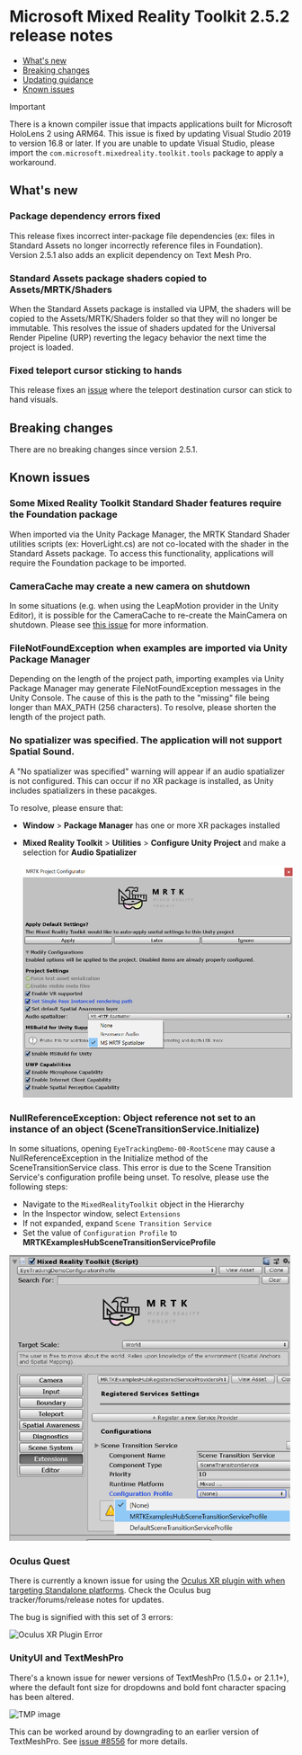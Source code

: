 # Microsoft Mixed Reality Toolkit 2.5.2 release notes

- [What's new](#whats-new)
- [Breaking changes](#breaking-changes)
- [Updating guidance](Updating.md#upgrading-to-a-new-version-of-mrtk)
- [Known issues](#known-issues)

> [!IMPORTANT]
> There is a known compiler issue that impacts applications built for Microsoft HoloLens 2 using
> ARM64. This issue is fixed by updating Visual Studio 2019 to version 16.8 or later. If you are unable to update Visual Studio,
> please import the `com.microsoft.mixedreality.toolkit.tools` package to apply a workaround.

## What's new

### Package dependency errors fixed

This release fixes incorrect inter-package file dependencies (ex: files in Standard Assets no longer incorrectly reference files in Foundation). Version 2.5.1 also adds an explicit dependency on Text Mesh Pro.

### Standard Assets package shaders copied to Assets/MRTK/Shaders

When the Standard Assets package is installed via UPM, the shaders will be copied to the Assets/MRTK/Shaders folder so that they will no longer be immutable. This resolves the issue of shaders updated for the Universal Render Pipeline (URP) reverting the legacy behavior the next time the project is loaded.

### Fixed teleport cursor sticking to hands

This release fixes an [issue](https://github.com/microsoft/MixedRealityToolkit-Unity/issues/8755) where the teleport destination cursor can stick to hand visuals.

## Breaking changes

There are no breaking changes since version 2.5.1.

## Known issues

### Some Mixed Reality Toolkit Standard Shader features require the Foundation package

When imported via the Unity Package Manager, the MRTK Standard Shader utilities scripts (ex: HoverLight.cs) are not co-located with the shader in the Standard Assets package. To access this functionality, applications will require the Foundation package to be imported.

### CameraCache may create a new camera on shutdown

In some situations (e.g. when using the LeapMotion provider in the Unity Editor), it is possible for the CameraCache to re-create the MainCamera on shutdown. Please see [this issue](https://github.com/microsoft/MixedRealityToolkit-Unity/issues/8459) for more information.

### FileNotFoundException when examples are imported via Unity Package Manager

Depending on the length of the project path, importing examples via Unity Package Manager may generate FileNotFoundException messages in the Unity Console. The
cause of this is the path to the "missing" file being longer than MAX_PATH (256 characters). To resolve, please shorten the length of the project path.

### No spatializer was specified. The application will not support Spatial Sound.

A "No spatializer was specified" warning will appear if an audio spatializer is not configured. This can occur if no XR package is installed, as Unity includes spatializers in these pacakges.

To resolve, please ensure that:

- **Window** > **Package Manager** has one or more XR packages installed
- **Mixed Reality Toolkit** > **Utilities** > **Configure Unity Project** and make a selection for **Audio Spatializer**

  ![Select Audio Apatializer](Images/ReleaseNotes/SpatializerSelection.png)

### NullReferenceException: Object reference not set to an instance of an object (SceneTransitionService.Initialize)

In some situations, opening `EyeTrackingDemo-00-RootScene` may cause a NullReferenceException in the Initialize method of the SceneTransitionService class.
This error is due to the Scene Transition Service's configuration profile being unset. To resolve, please use the following steps:

- Navigate to the `MixedRealityToolkit` object in the Hierarchy
- In the Inspector window, select `Extensions`
- If not expanded, expand `Scene Transition Service`
- Set the value of `Configuration Profile` to **MRTKExamplesHubSceneTransitionServiceProfile**

<img src="Images/ReleaseNotes/FixSceneTransitionProfile.png" width="500px">

### Oculus Quest

There is currently a known issue for using the [Oculus XR plugin with when targeting Standalone platforms](https://forum.unity.com/threads/unable-to-start-oculus-xr-plugin.913883/).  Check the Oculus bug tracker/forums/release notes for updates.

The bug is signified with this set of 3 errors:

![Oculus XR Plugin Error](https://forum.unity.com/attachments/erori-unity-png.644204/)

### UnityUI and TextMeshPro

There's a known issue for newer versions of TextMeshPro (1.5.0+ or 2.1.1+), where the default font size for dropdowns and bold font character spacing has been altered.

![TMP image](https://user-images.githubusercontent.com/68253937/93158069-4d582f00-f6c0-11ea-87ad-94d0ba3ba6e5.png)

This can be worked around by downgrading to an earlier version of TextMeshPro. See [issue #8556](https://github.com/microsoft/MixedRealityToolkit-Unity/issues/8556)
for more details.
